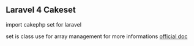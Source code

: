 ## Laravel 4 Cakeset 

import cakephp set for laravel 

set is class use for array management for more informations [official doc](book.cakephp.org/2.0/en/core-utility-libraries/set.html)
